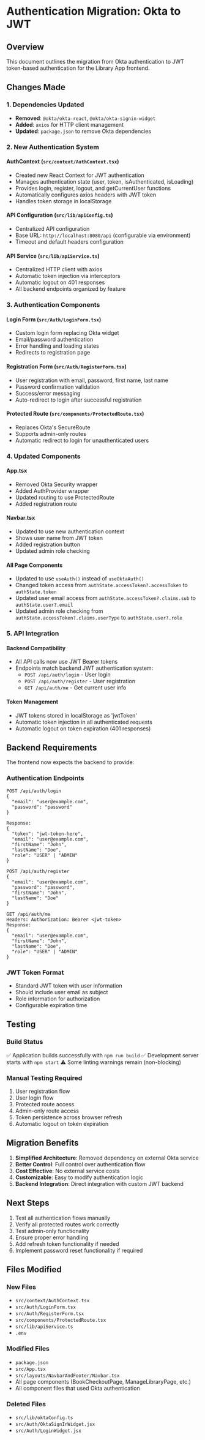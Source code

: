 # Authentication Migration: Okta to JWT

## Overview
This document outlines the migration from Okta authentication to JWT token-based authentication for the Library App frontend.

## Changes Made

### 1. Dependencies Updated
- **Removed**: `@okta/okta-react`, `@okta/okta-signin-widget`
- **Added**: `axios` for HTTP client management
- **Updated**: `package.json` to remove Okta dependencies

### 2. New Authentication System

#### AuthContext (`src/context/AuthContext.tsx`)
- Created new React Context for JWT authentication
- Manages authentication state (user, token, isAuthenticated, isLoading)
- Provides login, register, logout, and getCurrentUser functions
- Automatically configures axios headers with JWT token
- Handles token storage in localStorage

#### API Configuration (`src/lib/apiConfig.ts`)
- Centralized API configuration
- Base URL: `http://localhost:8080/api` (configurable via environment)
- Timeout and default headers configuration

#### API Service (`src/lib/apiService.ts`)
- Centralized HTTP client with axios
- Automatic token injection via interceptors
- Automatic logout on 401 responses
- All backend endpoints organized by feature

### 3. Authentication Components

#### Login Form (`src/Auth/LoginForm.tsx`)
- Custom login form replacing Okta widget
- Email/password authentication
- Error handling and loading states
- Redirects to registration page

#### Registration Form (`src/Auth/RegisterForm.tsx`)
- User registration with email, password, first name, last name
- Password confirmation validation
- Success/error messaging
- Auto-redirect to login after successful registration

#### Protected Route (`src/components/ProtectedRoute.tsx`)
- Replaces Okta's SecureRoute
- Supports admin-only routes
- Automatic redirect to login for unauthenticated users

### 4. Updated Components

#### App.tsx
- Removed Okta Security wrapper
- Added AuthProvider wrapper
- Updated routing to use ProtectedRoute
- Added registration route

#### Navbar.tsx
- Updated to use new authentication context
- Shows user name from JWT token
- Added registration button
- Updated admin role checking

#### All Page Components
- Updated to use `useAuth()` instead of `useOktaAuth()`
- Changed token access from `authState.accessToken?.accessToken` to `authState.token`
- Updated user email access from `authState.accessToken?.claims.sub` to `authState.user?.email`
- Updated admin role checking from `authState.accessToken?.claims.userType` to `authState.user?.role`

### 5. API Integration

#### Backend Compatibility
- All API calls now use JWT Bearer tokens
- Endpoints match backend JWT authentication system:
  - `POST /api/auth/login` - User login
  - `POST /api/auth/register` - User registration
  - `GET /api/auth/me` - Get current user info

#### Token Management
- JWT tokens stored in localStorage as 'jwtToken'
- Automatic token injection in all authenticated requests
- Automatic logout on token expiration (401 responses)


## Backend Requirements

The frontend now expects the backend to provide:

### Authentication Endpoints
```
POST /api/auth/login
{
  "email": "user@example.com",
  "password": "password"
}

Response:
{
  "token": "jwt-token-here",
  "email": "user@example.com",
  "firstName": "John",
  "lastName": "Doe",
  "role": "USER" | "ADMIN"
}

POST /api/auth/register
{
  "email": "user@example.com",
  "password": "password",
  "firstName": "John",
  "lastName": "Doe"
}

GET /api/auth/me
Headers: Authorization: Bearer <jwt-token>
Response:
{
  "email": "user@example.com",
  "firstName": "John",
  "lastName": "Doe",
  "role": "USER" | "ADMIN"
}
```

### JWT Token Format
- Standard JWT token with user information
- Should include user email as subject
- Role information for authorization
- Configurable expiration time

## Testing

### Build Status
✅ Application builds successfully with `npm run build`
✅ Development server starts with `npm start`
⚠️ Some linting warnings remain (non-blocking)

### Manual Testing Required
1. User registration flow
2. User login flow
3. Protected route access
4. Admin-only route access
5. Token persistence across browser refresh
6. Automatic logout on token expiration

## Migration Benefits

1. **Simplified Architecture**: Removed dependency on external Okta service
2. **Better Control**: Full control over authentication flow
3. **Cost Effective**: No external service costs
4. **Customizable**: Easy to modify authentication logic
5. **Backend Integration**: Direct integration with custom JWT backend

## Next Steps

1. Test all authentication flows manually
2. Verify all protected routes work correctly
3. Test admin-only functionality
4. Ensure proper error handling
5. Add refresh token functionality if needed
6. Implement password reset functionality if required

## Files Modified

### New Files
- `src/context/AuthContext.tsx`
- `src/Auth/LoginForm.tsx`
- `src/Auth/RegisterForm.tsx`
- `src/components/ProtectedRoute.tsx`
- `src/lib/apiService.ts`
- `.env`

### Modified Files
- `package.json`
- `src/App.tsx`
- `src/layouts/NavbarAndFooter/Navbar.tsx`
- All page components (BookCheckoutPage, ManageLibraryPage, etc.)
- All component files that used Okta authentication

### Deleted Files
- `src/lib/oktaConfig.ts`
- `src/Auth/OktaSignInWidget.jsx`
- `src/Auth/LoginWidget.jsx` 